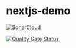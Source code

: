 # nextjs-demo

[![SonarCloud](https://sonarcloud.io/images/project_badges/sonarcloud-white.svg)](https://sonarcloud.io/summary/new_code?id=13angs_nextjs-demo)

[![Quality Gate Status](https://sonarcloud.io/api/project_badges/measure?project=13angs_nextjs-demo&metric=alert_status)](https://sonarcloud.io/summary/new_code?id=13angs_nextjs-demo)
